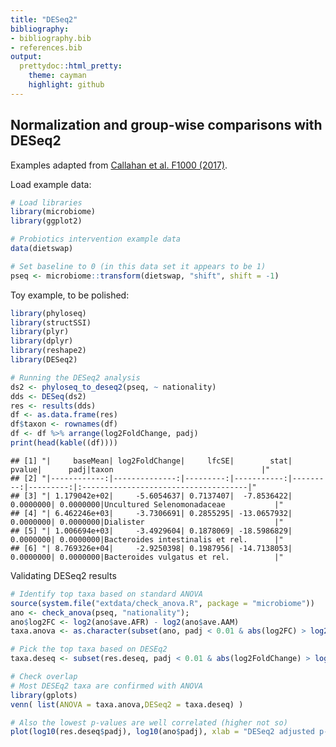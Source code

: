 ```yaml
---
title: "DESeq2"
bibliography: 
- bibliography.bib
- references.bib
output: 
  prettydoc::html_pretty:
    theme: cayman
    highlight: github
---
```

<!--
  %\VignetteEngine{knitr::rmarkdown}
  %\VignetteIndexEntry{microbiome tutorial - comparisons}
  %\usepackage[utf8]{inputenc}
  %\VignetteEncoding{UTF-8}  
-->


## Normalization and group-wise comparisons with DESeq2

Examples adapted from [Callahan et al. F1000 (2017)](https://f1000research.com/articles/5-1492/v2).

Load example data:


```r
# Load libraries
library(microbiome)
library(ggplot2)

# Probiotics intervention example data 
data(dietswap) 

# Set baseline to 0 (in this data set it appears to be 1)
pseq <- microbiome::transform(dietswap, "shift", shift = -1)
```


Toy example, to be polished:


```r
library(phyloseq)
library(structSSI)
library(plyr)
library(dplyr)
library(reshape2)
library(DESeq2)

# Running the DESeq2 analysis
ds2 <- phyloseq_to_deseq2(pseq, ~ nationality)
dds <- DESeq(ds2)
res <- results(dds)
df <- as.data.frame(res)
df$taxon <- rownames(df)
df <- df %>% arrange(log2FoldChange, padj)
print(head(kable((df))))
```

```
## [1] "|     baseMean| log2FoldChange|     lfcSE|        stat|    pvalue|      padj|taxon                                 |"
## [2] "|------------:|--------------:|---------:|-----------:|---------:|---------:|:-------------------------------------|"
## [3] "| 1.179042e+02|     -5.6054637| 0.7137407|  -7.8536422| 0.0000000| 0.0000000|Uncultured Selenomonadaceae           |"
## [4] "| 6.462246e+03|     -3.7306691| 0.2855295| -13.0657932| 0.0000000| 0.0000000|Dialister                             |"
## [5] "| 1.006694e+03|     -3.4929604| 0.1878069| -18.5986829| 0.0000000| 0.0000000|Bacteroides intestinalis et rel.      |"
## [6] "| 8.769326e+04|     -2.9250398| 0.1987956| -14.7138053| 0.0000000| 0.0000000|Bacteroides vulgatus et rel.          |"
```


Validating DESeq2 results


```r
# Identify top taxa based on standard ANOVA
source(system.file("extdata/check_anova.R", package = "microbiome"))
ano <- check_anova(pseq, "nationality");
ano$log2FC <- log2(ano$ave.AFR) - log2(ano$ave.AAM)
taxa.anova <- as.character(subset(ano, padj < 0.01 & abs(log2FC) > log2(2))$taxa)

# Pick the top taxa based on DESEq2
taxa.deseq <- subset(res.deseq, padj < 0.01 & abs(log2FoldChange) > log2(2))$taxon

# Check overlap
# Most DESEq2 taxa are confirmed with ANOVA
library(gplots)
venn( list(ANOVA = taxa.anova,DESeq2 = taxa.deseq) )

# Also the lowest p-values are well correlated (higher not so)
plot(log10(res.deseq$padj), log10(ano$padj), xlab = "DESeq2 adjusted p-value", ylab("ANOVA adjusted p-value"))
```
